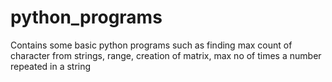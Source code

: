 # python_programs
Contains some basic python programs such as finding max count of character from strings, range, creation of matrix, max no of times a number repeated in a string
